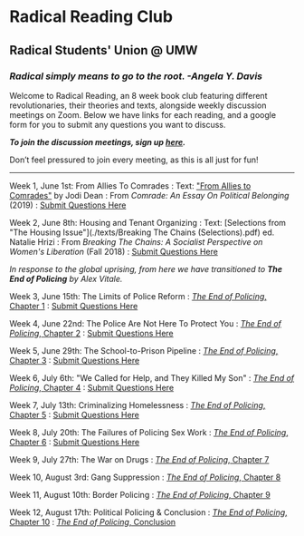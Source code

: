 # Radical Reading Club

## Radical Students' Union @ UMW

### _Radical simply means to go to the root. -Angela Y. Davis_

Welcome to Radical Reading, an 8 week book club featuring different revolutionaries, their theories and texts, alongside weekly discussion meetings on Zoom. Below we have links for each reading, and a google form for you to submit any questions you want to discuss. 

**_To join the discussion meetings, sign up [here](https://forms.gle/P1fEUWWT9gfPieGA7)._**

Don’t feel pressured to join every meeting, as this is all just for fun!

* * *

Week 1, June 1st: From Allies To Comrades
: Text: ["From Allies to Comrades"](./texts/Dean%20-%20Comrade%20-%20Allies%20to%20Comrades.pdf) by Jodi Dean
: From _Comrade: An Essay On Political Belonging_ (2019)
: [Submit Questions Here](https://forms.gle/LEUPTWWSp8eEodDG8)


Week 2, June 8th: Housing and Tenant Organizing
: Text: [Selections from "The Housing Issue"](./texts/Breaking The Chains (Selections).pdf) ed. Natalie Hrizi
: From _Breaking The Chains: A Socialist Perspective on Women's Liberation_ (Fall 2018)
: [Submit Questions Here](https://forms.gle/KiFazUqMFrhmGxfz9)

_In response to the global uprising, from here we have transitioned to **The End of Policing** by Alex Vitale._

Week 3, June 15th: The Limits of Police Reform
: [_The End of Policing_, Chapter 1](./texts/eop/eop1.pdf) 
: [Submit Questions Here](https://forms.gle/KiFazUqMFrhmGxfz9)


Week 4, June 22nd: The Police Are Not Here To Protect You
: [_The End of Policing_, Chapter 2](./texts/eop/eop2.pdf)
: [Submit Questions Here](https://forms.gle/zSwquKPmFkA5qWuR7)


Week 5, June 29th: The School-to-Prison Pipeline
: [_The End of Policing_, Chapter 3](./texts/eop/eop3.pdf)
: [Submit Questions Here](https://forms.gle/jAPjtiAT2C7rPu6C9)


Week 6, July 6th: "We Called for Help, and They Killed My Son"
: [_The End of Policing_, Chapter 4](./texts/eop/eop4.pdf)
: [Submit Questions Here](https://forms.gle/ybDctj2EgMeTTVgJ6)


Week 7, July 13th: Criminalizing Homelessness
: [_The End of Policing_, Chapter 5](./texts/eop/eop5.pdf)
: [Submit Questions Here](https://forms.gle/vTa2JPaGUf6eXVAb9)


Week 8, July 20th: The Failures of Policing Sex Work
: [_The End of Policing_, Chapter 6](./texts/eop/eop6.pdf)
: [Submit Questions Here](https://forms.gle/jWzRNLoiozimLsQR6)

Week 9, July 27th: The War on Drugs
: [_The End of Policing_, Chapter 7](./texts/eop/eop7.pdf)

Week 10, August 3rd: Gang Suppression
: [_The End of Policing_, Chapter 8](./texts/eop/eop8.pdf)

Week 11, August 10th: Border Policing
: [_The End of Policing_, Chapter 9](./texts/eop/eop9.pdf)

Week 12, August 17th: Political Policing & Conclusion
: [_The End of Policing_, Chapter 10](./texts/eop/eop10.pdf)
: [_The End of Policing_, Conclusion](./texts/eop/eopC.pdf)